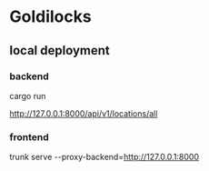 # Goldilocks

## local deployment

### backend
cargo run

http://127.0.0.1:8000/api/v1/locations/all

### frontend

trunk serve --proxy-backend=http://127.0.0.1:8000
